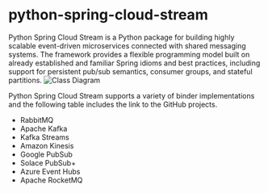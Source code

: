 # python-spring-cloud-stream
Python Spring Cloud Stream is a Python package for building highly scalable event-driven microservices connected with shared messaging systems. The framework provides a flexible programming model built on already established and familiar Spring idioms and best practices, including support for persistent pub/sub semantics, consumer groups, and stateful partitions.
![Class Diagram](https://github.com/superoutput/python-spring-cloud-stream/blob/master/documents/python-spring-cloud-stream_class_diagram.png)

Python Spring Cloud Stream supports a variety of binder implementations and the following table includes the link to the GitHub projects.
- RabbitMQ
- Apache Kafka
- Kafka Streams
- Amazon Kinesis
- Google PubSub
- Solace PubSub+
- Azure Event Hubs
- Apache RocketMQ

